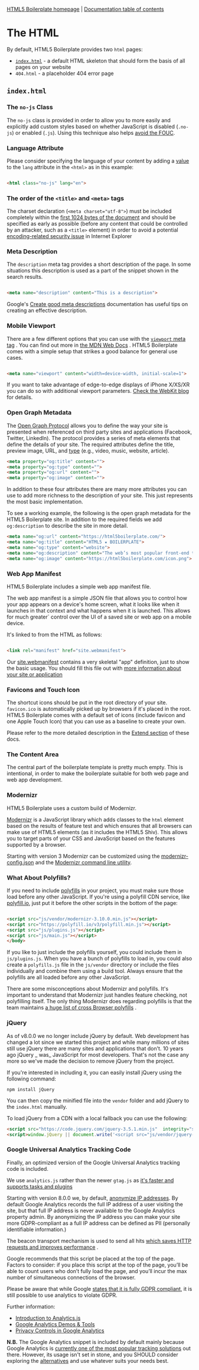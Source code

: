 [HTML5 Boilerplate homepage](https://html5boilerplate.com/) | [Documentation table of contents](TOC.md)

# The HTML

By default, HTML5 Boilerplate provides two `html` pages:

* [`index.html`](#indexhtml) - a default HTML skeleton that should form the basis of all pages on your website
* `404.html` - a placeholder 404 error page

## `index.html`

### The `no-js` Class

The `no-js` class is provided in order to allow you to more easily and explicitly add custom styles based on whether
JavaScript is disabled (`.no-js`)
or enabled (`.js`). Using this technique also
helps [avoid the FOUC](https://www.paulirish.com/2009/avoiding-the-fouc-v3/).

### Language Attribute

Please consider specifying the language of your content by adding a
[value](https://www.iana.org/assignments/language-subtag-registry/language-subtag-registry)
to the `lang` attribute in the `<html>` as in this example:

```html

<html class="no-js" lang="en">
```

### The order of the `<title>` and `<meta>` tags

The charset declaration (`<meta charset="utf-8">`) must be included completely within
the [first 1024 bytes of the document](https://html.spec.whatwg.org/multipage/semantics.html#charset)
and should be specified as early as possible (before any content that could be controlled by an attacker, such as
a `<title>` element) in order to avoid a
potential [encoding-related security issue](https://code.google.com/archive/p/doctype-mirror/wikis/ArticleUtf7.wiki)
in Internet Explorer

### Meta Description

The `description` meta tag provides a short description of the page. In some situations this description is used as a
part of the snippet shown in the search results.

```html

<meta name="description" content="This is a description">
```

Google's [Create good meta descriptions](https://support.google.com/webmasters/answer/35624?hl=en#meta-descriptions)
documentation has useful tips on creating an effective description.

### Mobile Viewport

There are a few different options that you can use with
the [`viewport` meta tag](https://docs.google.com/present/view?id=dkx3qtm_22dxsrgcf4 "Viewport and Media Queries - The Complete Idiot's Guide")
. You can find out more in [the MDN Web Docs](https://developer.mozilla.org/en-US/docs/Mozilla/Mobile/Viewport_meta_tag)
. HTML5 Boilerplate comes with a simple setup that strikes a good balance for general use cases.

```html

<meta name="viewport" content="width=device-width, initial-scale=1">
```

If you want to take advantage of edge-to-edge displays of iPhone X/XS/XR you can do so with additional viewport
parameters. [Check the WebKit blog](https://webkit.org/blog/7929/designing-websites-for-iphone-x/) for details.

### Open Graph Metadata

The [Open Graph Protocol](https://ogp.me/) allows you to define the way your site is presented when referenced on third
party sites and applications
(Facebook, Twitter, LinkedIn). The protocol provides a series of meta elements that define the details of your site. The
required attributes define the title, preview image, URL, and [type](https://ogp.me/#types) (e.g., video, music,
website, article).

``` html
<meta property="og:title" content="">
<meta property="og:type" content="">
<meta property="og:url" content="">
<meta property="og:image" content="">
```

In addition to these four attributes there are many more attributes you can use to add more richness to the description
of your site. This just represents the most basic implementation.

To see a working example, the following is the open graph metadata for the HTML5 Boilerplate site. In addition to the
required fields we add `og:description` to describe the site in more detail.

``` html
<meta name="og:url" content="https://html5boilerplate.com/">
<meta name="og:title" content="HTML5 ★ BOILERPLATE">
<meta name="og:type" content="website">
<meta name="og:description" content="The web’s most popular front-end template which helps you build fast, robust, and adaptable web apps or sites.">
<meta name="og:image" content="https://html5boilerplate.com/icon.png">
```

### Web App Manifest

HTML5 Boilerplate includes a simple web app manifest file.

The web app manifest is a simple JSON file that allows you to control how your app appears on a device's home screen,
what it looks like when it launches in that context and what happens when it is launched. This allows for much greater`
control over the UI of a saved site or web app on a mobile device.

It's linked to from the HTML as follows:

```html

<link rel="manifest" href="site.webmanifest">
```

Our
[site.webmanifest](https://github.com/h5bp/html5-boilerplate/blob/master/src/site.webmanifest)
contains a very skeletal "app" definition, just to show the basic usage. You should fill this file out
with [more information about your site or application](https://developer.mozilla.org/en-US/docs/Web/Manifest)

### Favicons and Touch Icon

The shortcut icons should be put in the root directory of your site.
`favicon.ico` is automatically picked up by browsers if it's placed in the root. HTML5 Boilerplate comes with a default
set of icons (include favicon and one Apple Touch Icon) that you can use as a baseline to create your own.

Please refer to the more detailed description in the [Extend section](extend.md)
of these docs.

### The Content Area

The central part of the boilerplate template is pretty much empty. This is intentional, in order to make the boilerplate
suitable for both web page and web app development.

### Modernizr

HTML5 Boilerplate uses a custom build of Modernizr.

[Modernizr](https://modernizr.com/) is a JavaScript library which adds classes to the `html` element based on the
results of feature test and which ensures that all browsers can make use of HTML5 elements (as it includes the HTML5
Shiv). This allows you to target parts of your CSS and JavaScript based on the features supported by a browser.

Starting with version 3 Modernizr can be customized using the
[modernizr-config.json](https://github.com/h5bp/html5-boilerplate/blob/master/modernizr-config.json)
and the [Modernizr command line utility](https://www.npmjs.com/package/modernizr-cli).

### What About Polyfills?

If you need to include
[polyfills](https://remysharp.com/2010/10/08/what-is-a-polyfill) in your project, you must make sure those load before
any other JavaScript. If you're using a polyfill CDN service, like [polyfill.io](https://polyfill.io/v3/), just put it
before the other scripts in the bottom of the page:

```html

<script src="js/vendor/modernizr-3.10.0.min.js"></script>
<script src="https://polyfill.io/v3/polyfill.min.js"></script>
<script src="js/plugins.js"></script>
<script src="js/main.js"></script>
</body>
```

If you like to just include the polyfills yourself, you could include them in
`js/plugins.js`. When you have a bunch of polyfills to load in, you could also create a `polyfills.js` file in
the `js/vendor` directory or include the files individually and combine them using a build tool. Always ensure that the
polyfills are all loaded before any other JavaScript.

There are some misconceptions about Modernizr and polyfills. It's important to understand that Modernizr just handles
feature checking, not polyfilling itself. The only thing Modernizr does regarding polyfills is that the team
maintains [a huge list of cross Browser polyfills](https://github.com/Modernizr/Modernizr/wiki/HTML5-Cross-Browser-Polyfills)
.

### jQuery

As of v8.0.0 we no longer include jQuery by default. Web development has changed a lot since we started this project and
while many millions of sites still use jQuery there are many sites and applications that don't. 10 years ago jQuery _
was_ JavaScript for most developers. That's not the case any more so we've made the decision to remove jQuery from the
project.

If you're interested in including it, you can easily install jQuery using the following command:

```
npm install jQuery
```

You can then copy the minified file into the `vendor` folder and add jQuery to the `index.html` manually.

To load jQuery from a CDN with a local fallback you can use the following:

``` html
<script src="https://code.jquery.com/jquery-3.5.1.min.js"  integrity="sha256-9/aliU8dGd2tb6OSsuzixeV4y/faTqgFtohetphbbj0=" crossorigin="anonymous"></script>
<script>window.jQuery || document.write('<script src="js/vendor/jquery-3.5.1.min.js"><\/script>')</script>
```

### Google Universal Analytics Tracking Code

Finally, an optimized version of the Google Universal Analytics tracking code is included.

We use `analytics.js` rather than the newer `gtag.js`
as [it's faster and supports tasks and plugins](https://github.com/philipwalton/analyticsjs-boilerplate/issues/19#issuecomment-333714370)

Starting with version 8.0.0 we, by
default, [anonymize IP addresses](https://support.google.com/analytics/answer/2763052). By default Google Analytics
records the full IP address of a user visiting the site, but that full IP address is never available to the Google
Analytics property admin. By anonymizing the IP address you can make your site more GDPR-compliant as a full IP address
can be defined as PII (personally identifiable information.)

The beacon transport mechanism is used to send all
hits [which saves HTTP requests and improves performance](https://philipwalton.com/articles/the-google-analytics-setup-i-use-on-every-site-i-build/#loading-analytics.js)
.

Google recommends that this script be placed at the top of the page. Factors to consider: if you place this script at
the top of the page, you’ll be able to count users who don’t fully load the page, and you’ll incur the max number of
simultaneous connections of the browser.

Please be aware that while
Google [states that it is fully GDPR compliant](https://privacy.google.com/businesses/compliance/), it is still possible
to use analytics to violate GDPR.

Further information:

* [Introduction to Analytics.js](https://developers.google.com/analytics/devguides/collection/analyticsjs/)
* [Google Analytics Demos & Tools](https://ga-dev-tools.appspot.com/)
* [Privacy Controls in Google Analytics](https://support.google.com/analytics/answer/9019185)

**N.B.** The Google Analytics snippet is included by default mainly because Google Analytics
is [currently one of the most popular tracking solutions](https://trends.builtwith.com/analytics/Google-Analytics) out
there. However, its usage isn't set in stone, and you SHOULD consider exploring the
[alternatives](https://en.wikipedia.org/wiki/List_of_web_analytics_software) and use whatever suits your needs best.
